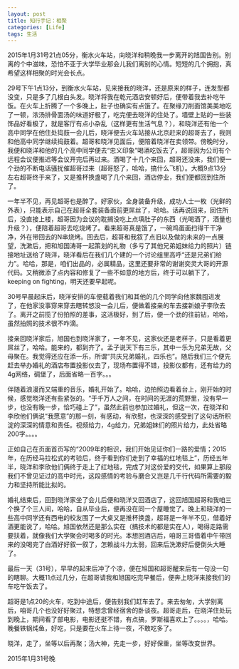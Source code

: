 ```yaml
---
layout: post
title: 知行手记：相聚
categories: [Life]
tags: 生活
---
```


2015年1月31号21点05分，衡水火车站，向晓洋和稍晚我一步离开的旭国告别。别离的个中滋味，恐怕不亚于大学毕业那会儿我们离别的心情。短短的几个拥抱，真希望这样相聚的时光会长点。

29号下午1点13分，到衡水火车站，见来接我的晓洋，还是原来的样子，连发型都没变，只是多了几根白头发。晓洋将我在乾元酒店安顿好后，便带着我去补吃午饭。在火车上折腾了一个多晚上，肚子也确实有点饿了。在聚缘刀削面馆美美地吃了一顿，浓汤排骨面汤的味道好极了，吃完便去晓洋的住处了。墙壁上贴的一些装饰品好看极了，就是客厅有点小杂乱（这样更有生活气息？），和晓洋还有他一个高中同学在他住处捣鼓一会儿后，晓洋便去火车站接从北京赶来的超哥去了，我则和他高中同学继续捣鼓着。超哥和晓洋见面后，便陪着晓洋在卖领带。傍晚时分，我便和晓洋和他的几个高中同学便去“忠义印象”喝酒吃饭去了，超哥因为公司有个远程会议便推迟等会议开完后再过来。酒喝了十几个来回，超哥还没来，我们便一个劲的不断电话骚扰催超哥过来（超哥怒了，哈哈，搞什么飞机）。大概9点13分左右超哥终于来了，又是推杯换盏喝了几个来回，酒店停业，我们便都回到住所了。

一年半不见，再见超哥也是醉了。好家伙，全身装备升级，成功人士一枚（光鲜的外表），只能表示自己在超哥全套装备面前更屌丝了，哈哈。话再说回来，回住所后，没直接上楼，超哥因为会议的耽搁没吃上点填肚子的东西（光喝酒了，酒量也升级？），便陪着超哥去吃烧烤了。看来超哥真是饿了，一碗鸡蛋面扫得干干净净，外在带回去的N串烧烤。回去后，超哥和我叙了点旧以及做的未来的一点展望，洗漱后，把和旭国涛哥一起策划的礼物（多亏了其他兄弟姐妹给力的照片）链接地址送给了晓洋，晓洋看后在我们几个建的一个讨论组里高呼“还是兄弟们给力”。哈哈，那是，咱们出品的，必属精品，这里还要非常的谢谢奕灵大哥的开源代码。又稍微添了点内容和修复了一些不如意的地方后，终于可以躺下了，keeping on fighting，明天还要早起呢。

30号早晨起床后，晓洋安排的车便载着我们和其他的几个同学向他家魏囤进发了，在他家没事穿来穿去瞎转悠没一会儿后，便做着接亲的车去接新娘子李欣去了。离开之前揽了份拍照的差事，这活极好，到了后，便一个劲的往前钻，哈哈，虽然拍照的技术很不咋滴。

接亲回晓洋家后，旭国也到晓洋家了，一年不见，这家伙还是老样子，只是看着更屌丝了，哈哈。能来的，都到齐了。孟子说天下有三乐，其中一乐为兄弟无故，父母聚在。我觉得还应在添一乐，所谓“共庆兄弟婚礼，四乐也”。随后我们三个便先赶去举办婚礼的酒店布置投影仪去了，现场布置得不错，投影仪都有，还有给力的4g网络，碉堡了，后面省略一百字。。。

伴随着浪漫而又端重的音乐，婚礼开始了。哈哈，边拍照边看着台上，刚开始的时候，感觉晓洋还有些紧张的。“于千万人之间，在时间的无涯的荒野里，没有早一步，也没有晚一步，恰巧碰上了”，虽然此前也参加过婚礼，但这一次，在晓洋和李欣他们俩说“我愿意”的那一刻，有感动，有欣慰，也深深的感受到了这句话所积淀的深深的情意和责任。视频给力，4g给力，兄弟姐妹们的照片给力，此处省略200字。。。。

正如自己在页面首页写的“2009年的相识，我们开始见证你们一路的爱情；2015年，在历经马拉松式的考验后，终于看到你们走到了幸福的红地毯上”，历经五年半，晓洋和李欣他们俩终于走上了红地毯，完成了对这份爱的交代，如果算上那段我们不曾见证过的高中时光，这段感情的考验与磨合又岂是几千行代码所需要的毅力和坚持所能比拟的。

婚礼结束后，回到晓洋家坐了会儿后便和晓洋又回酒店了，这回旭国超哥和我咱三个换了个三人间，哈哈，自从毕业后，便再没在同一个屋睡觉了。晚上和晓洋的一些高中同学还有西电的校友围了一大桌又是推杯换盏，超哥是一年半不见，借着好酒更能说了，哈哈。旭国依然还是那么实在（搞技术的都是实在人），喝得走路需要扶着，就像我们大学聚会时喝多的时光。本想回酒店后，咱哥三哥借着中午带回来的没喝完了白酒好好叙一叙了，怎赖战斗力太弱，回来后洗漱好后便倒头大睡了。

最后一天（31号），早早的起来后冲了个凉，便在旭国和超哥醒来后有一句没一句的瞎聊。大概11点过几分，在超哥请我和旭国吃完早餐后，便奔上晓洋来接我们的车吃午饭去了。

超哥是1点20的火车，吃到中途后，便告别我们赶车去了。来去匆匆，大学别离后，咱哥几个也没好好聚过，特想念曾经宿舍的卧谈夜。超哥走后，在晓洋住处玩到晚上，期间看了部电影，电影还挺不错，有点搞，罗斯福喜欢上了。。。。，哈哈。晚餐铁锅炖鱼，好吃，只是要在火车上待一夜，不敢吃多了。

晓洋，走了，坐等以后再聚；汤大神，先走一步，好好保重，坐等改变世界。

2015年1月31号晚